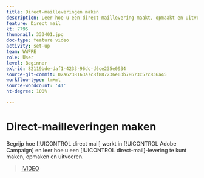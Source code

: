 ```yaml
---
title: Direct-mailleveringen maken
description: Leer hoe u een direct-maillevering maakt, opmaakt en uitvoert.
feature: Direct mail
kt: 7795
thumbnail: 333401.jpg
doc-type: feature video
activity: set-up
team: WWFRE
role: User
level: Beginner
exl-id: 82119bde-daf1-4233-96dc-d6ce235e0934
source-git-commit: 02a6238163a7c8f887236e03b78673c57c836a45
workflow-type: tm+mt
source-wordcount: '41'
ht-degree: 100%

---
```


# Direct-mailleveringen maken

Begrijp hoe [!UICONTROL direct mail] werkt in [!UICONTROL Adobe Campaign] en leer hoe u een [!UICONTROL direct-mail]-levering te kunt maken, opmaken en uitvoeren.

>[!VIDEO](https://video.tv.adobe.com/v/333401?quality=12)
